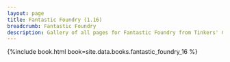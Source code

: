 ```yaml
---
layout: page
title: Fantastic Foundry (1.16)
breadcrumb: Fantastic Foundry
description: Gallery of all pages for Fantastic Foundry from Tinkers' Construct in Minecraft 1.16.5.
---
```


{%include book.html book=site.data.books.fantastic_foundry_16 %}